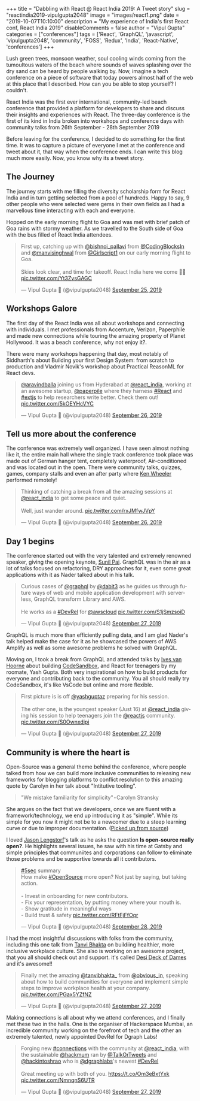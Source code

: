 +++
title = "Dabbling with React @ React India 2019: A Tweet story"
slug = "reactindia2019-vipulgupta2048"
image = "images/react1.png"
date = "2019-10-07T10:10:00"
description = "My experience of India's first React conf, React India 2019"
disableComments = false
author = "Vipul Gupta"
categories = ["conferences"]
tags = ['React', 'GraphQL', 'javascript',  'vipulgupta2048', 'community', 'FOSS', 'Redux', 'India', 'React-Native', 'conferences']
+++

Lush green trees, monsoon weather, soul cooling winds coming from the tumoultous waters of the beach where sounds of waves splashing over the dry sand can be heard by people walking by. Now, imagine a tech conference on a piece of software that today powers almost half of the web at this place that I described. How can you be able to stop yourself? I couldn't.

React India was the first ever international, community-led beach conference that provided a platform for developers to share and discuss their insights and experiences with React. The three-day conference is the first of its kind in India broken into workshops and conference days with community talks from 26th September - 28th September 2019

Before leaving for the conference, I decided to do something for the first time. It was to capture a picture of everyone I met at the conference and tweet about it, that way when the conference ends. I can write this blog much more easily. Now, you know why its a tweet story. 

## The Journey 

The journey starts with me filling the diversity scholarship form for React India and in turn getting selected from a pool of hundreds. Happy to say, 9 other people who were selected were gems in their own fields as I had a marvellous time interacting with each and everyone.

Hopped on the early morning flight to Goa and was met with brief patch of Goa rains with stormy weather. As we travelled to the South side of Goa with the bus filled of React India attendees.

<blockquote class="twitter-tweet"><p lang="en" dir="ltr">First up, catching up with <a href="https://twitter.com/bishnoi_pallavi?ref_src=twsrc%5Etfw">@bishnoi_pallavi</a> from <a href="https://twitter.com/CodingBlocksIn?ref_src=twsrc%5Etfw">@CodingBlocksIn</a> and <a href="https://twitter.com/manvisinghwal?ref_src=twsrc%5Etfw">@manvisinghwal</a> from <a href="https://twitter.com/Girlscript1?ref_src=twsrc%5Etfw">@Girlscript1</a> on our early morning flight to Goa. <br><br>Skies look clear, and time for takeoff. React India here we come 🐣🚨 <a href="https://t.co/Yt3ZvsGAGC">pic.twitter.com/Yt3ZvsGAGC</a></p>&mdash; Vipul Gupta 🐣 (@vipulgupta2048) <a href="https://twitter.com/vipulgupta2048/status/1177007858958753793?ref_src=twsrc%5Etfw">September 25, 2019</a></blockquote> <script async src="https://platform.twitter.com/widgets.js" charset="utf-8"></script> 

## Workshops Galore

The first day of the React India was all about workshops and connecting with individuals. I met professionals from Accenture, Verizon, Paperphile and made new connections while touring the amazing property of Planet Hollywood. It was a beach conference, why not enjoy it?. 

There were many workshops happening that day, most notably of Siddharth's about Building your first Design System: from scratch to production and Vladmir Novik's workshop about Practical ReasonML for React devs.

<blockquote class="twitter-tweet" data-conversation="none" data-lang="en" data-dnt="true"><p lang="en" dir="ltr"><a href="https://twitter.com/aravindballa?ref_src=twsrc%5Etfw">@aravindballa</a> joining us from Hyderabad at <a href="https://twitter.com/react_india?ref_src=twsrc%5Etfw">@react_india</a>, working at an awesome startup, <a href="https://twitter.com/paperpile?ref_src=twsrc%5Etfw">@paperpile</a> where they harness <a href="https://twitter.com/hashtag/React?src=hash&amp;ref_src=twsrc%5Etfw">#React</a> and <a href="https://twitter.com/hashtag/extjs?src=hash&amp;ref_src=twsrc%5Etfw">#extjs</a> to help researchers write better. Check them out! <a href="https://t.co/5kOEYHcVYC">pic.twitter.com/5kOEYHcVYC</a></p>&mdash; Vipul Gupta 🐣 (@vipulgupta2048) <a href="https://twitter.com/vipulgupta2048/status/1177098931433459713?ref_src=twsrc%5Etfw">September 26, 2019</a></blockquote> <script async src="https://platform.twitter.com/widgets.js" charset="utf-8"></script>

## Tell us more about the conference

The conference was extremely well organized. I have seen almost nothing like it, the entire main hall where the single track conference took place was made out of German hanger tent, completely waterproof, Air-conditioned and was located out in the open. There were community talks, quizzes, games, company stalls and even an after party where [Ken Wheeler](https://twitter.com/ken_wheeler) performed remotely! 

<blockquote class="twitter-tweet"><p lang="en" dir="ltr">Thinking of catching a break from all the amazing sessions at <a href="https://twitter.com/react_india?ref_src=twsrc%5Etfw">@react_india</a> to get some peace and quiet. <br><br>Well, just wander around. <a href="https://t.co/rxJMfwJVpY">pic.twitter.com/rxJMfwJVpY</a></p>&mdash; Vipul Gupta 🐣 (@vipulgupta2048) <a href="https://twitter.com/vipulgupta2048/status/1177120244940165120?ref_src=twsrc%5Etfw">September 26, 2019</a></blockquote> <script async src="https://platform.twitter.com/widgets.js" charset="utf-8"></script>

## Day 1 begins

The conference started out with the very talented and extremely renowned speaker, giving the opening keynote, [Sunil Pai](https://twitter.com/threepointone). GraphQL was in the air as a lot of talks focused on refactoring, DRY approaches for it, even some great applications with it as Nader talked about in his talk. 

<blockquote class="twitter-tweet" data-conversation="none" data-dnt="true"><p lang="en" dir="ltr">Curious cases of <a href="https://twitter.com/GraphQL?ref_src=twsrc%5Etfw">@graphql</a> by <a href="https://twitter.com/dabit3?ref_src=twsrc%5Etfw">@dabit3</a> as he guides us through future ways of web and mobile application development with serverless, GraphQL transform Library and AWS. <br><br>He works as a <a href="https://twitter.com/hashtag/DevRel?src=hash&amp;ref_src=twsrc%5Etfw">#DevRel</a> for <a href="https://twitter.com/awscloud?ref_src=twsrc%5Etfw">@awscloud</a> <a href="https://t.co/S1jSmzsoiD">pic.twitter.com/S1jSmzsoiD</a></p>&mdash; Vipul Gupta 🐣 (@vipulgupta2048) <a href="https://twitter.com/vipulgupta2048/status/1177453791840354304?ref_src=twsrc%5Etfw">September 27, 2019</a></blockquote> <script async src="https://platform.twitter.com/widgets.js" charset="utf-8"></script>

GraphQL is much more than efficiently pulling data, and I am glad Nader's talk helped make the case for it as he showcased the powers of AWS Amplify as well as some awesome problems he solved with GraphQL. 

Moving on, I took a break from GraphQL and attended talks by [Ives van Hoorne]() about building [CodeSandbox](https://codesandbox.io
), and React for teenagers by my roomate, Yash Gupta. Both very inspirational on how to build products for everyone and contributing back to the community. You all should really try CodeSandbox, it's like VsCode but online and more flexible. 

<blockquote class="twitter-tweet" data-conversation="none" data-dnt="true"><p lang="en" dir="ltr">First picture is is off <a href="https://twitter.com/yashguptaz?ref_src=twsrc%5Etfw">@yashguptaz</a> preparing for his session.<br><br>The other one, is the youngest speaker (Just 16) at <a href="https://twitter.com/react_india?ref_src=twsrc%5Etfw">@react_india</a> giving his session to help teenagers join the <a href="https://twitter.com/reactjs?ref_src=twsrc%5Etfw">@reactjs</a> community. <a href="https://t.co/S0Ownxdipi">pic.twitter.com/S0Ownxdipi</a></p>&mdash; Vipul Gupta 🐣 (@vipulgupta2048) <a href="https://twitter.com/vipulgupta2048/status/1177521013799579648?ref_src=twsrc%5Etfw">September 27, 2019</a></blockquote> <script async src="https://platform.twitter.com/widgets.js" charset="utf-8"></script>

## Community is where the heart is

Open-Source was a general theme behind the conference, where people talked from how we can build more inclusive communities to releasing new frameworks for blogging platforms to conflict resolution to this amazing quote by Carolyn in her talk about "Intitutive tooling". 

> "We mistake familiarity for simplicity" - Carolyn Stransky

She argues on the fact that we developers, once we are fluent with a framework/technology, we end up introducing it as "simple". While its simple for you now it might not be to a newcomer due to a steep learning curve or due to improper documentation. ([Picked up from source](https://dev.to/kay_2695px/react-india-2019-1goa))

I loved [Jason Lengstorf](https://twitter.com/jlengstorf)'s talk as he asks the question **Is open-source really open?**. He highlights several issues, he saw with his time at Gatsby and simple principles that communiites and corporations can follow to eliminate those problems and be supportive towards all it contributors. 

<blockquote class="twitter-tweet"><p lang="en" dir="ltr"><a href="https://twitter.com/hashtag/5sec?src=hash&amp;ref_src=twsrc%5Etfw">#5sec</a> summary<br>How make <a href="https://twitter.com/hashtag/OpenSource?src=hash&amp;ref_src=twsrc%5Etfw">#OpenSource</a> more open? Not just by saying, but taking action.<br><br>- Invest in onboarding for new contributors.<br>- Fix your representation, by putting money where your mouth is.<br>- Show gratitude in meaningful ways<br>- Build trust &amp; safety <a href="https://t.co/RFtFjFfOqr">pic.twitter.com/RFtFjFfOqr</a></p>&mdash; Vipul Gupta 🐣 (@vipulgupta2048) <a href="https://twitter.com/vipulgupta2048/status/1177812220186521600?ref_src=twsrc%5Etfw">September 28, 2019</a></blockquote> <script async src="https://platform.twitter.com/widgets.js" charset="utf-8"></script>

I had the most insightful discussions with folks from the community, including this one talk from [Tanvi Bhakta](https://twitter.com/tanvibhakta_) on buildiing healthier, more inclusive workplace culture. She also is working on an awesome project, that you all should check out and support. it's called [Desi Deck of Dames](https://desideckofdames.com/) and it's awesome!!

<blockquote class="twitter-tweet" data-conversation="none" data-dnt="true"><p lang="en" dir="ltr">Finally met the amazing <a href="https://twitter.com/tanvibhakta_?ref_src=twsrc%5Etfw">@tanvibhakta_</a> from <a href="https://twitter.com/obvious_in?ref_src=twsrc%5Etfw">@obvious_in</a>, speaking about how to build communities for everyone and implement simple steps to improve workplace health at your company. <a href="https://t.co/PGax5YZfNZ">pic.twitter.com/PGax5YZfNZ</a></p>&mdash; Vipul Gupta 🐣 (@vipulgupta2048) <a href="https://twitter.com/vipulgupta2048/status/1177494903758049280?ref_src=twsrc%5Etfw">September 27, 2019</a></blockquote> <script async src="https://platform.twitter.com/widgets.js" charset="utf-8"></script>

Making connections is all about why we attend conferences, and I finally met these two in the halls. One is the organiser of Hackerspace Mumbai, an incredible community working on the forefront of tech and the other an extremely talented, newly appointed DevRel for Dgraph Labs! 

<blockquote class="twitter-tweet" data-conversation="none" data-dnt="true"><p lang="en" dir="ltr">Forging new <a href="https://twitter.com/hashtag/connections?src=hash&amp;ref_src=twsrc%5Etfw">#connections</a> with the community at <a href="https://twitter.com/react_india?ref_src=twsrc%5Etfw">@react_india</a>, with the sustainable <a href="https://twitter.com/hackmum?ref_src=twsrc%5Etfw">@hackmum</a> ran by <a href="https://twitter.com/TalkOrTweets?ref_src=twsrc%5Etfw">@TalkOrTweets</a> and <a href="https://twitter.com/hackintoshrao?ref_src=twsrc%5Etfw">@hackintoshrao</a> who is <a href="https://twitter.com/dgraphlabs?ref_src=twsrc%5Etfw">@dgraphlabs</a>&#39;s newest <a href="https://twitter.com/hashtag/DevRel?src=hash&amp;ref_src=twsrc%5Etfw">#DevRel</a><br><br>Great meeting up with both of you. <a href="https://t.co/Om3eBxtYxk">https://t.co/Om3eBxtYxk</a> <a href="https://t.co/NmnqnS6UTR">pic.twitter.com/NmnqnS6UTR</a></p>&mdash; Vipul Gupta 🐣 (@vipulgupta2048) <a href="https://twitter.com/vipulgupta2048/status/1177663175174410241?ref_src=twsrc%5Etfw">September 27, 2019</a></blockquote> <script async src="https://platform.twitter.com/widgets.js" charset="utf-8"></script>


